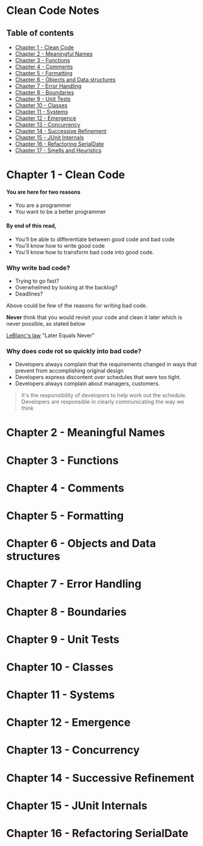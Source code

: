 # Clean Code Notes

## Table of contents

- [Chapter 1 - Clean Code](#chapter1)
- [Chapter 2 - Meaningful Names](#chapter2)
- [Chapter 3 - Functions](#chapter3)
- [Chapter 4 - Comments](#chapter4)
- [Chapter 5 - Formatting](#chapter5)
- [Chapter 6 - Objects and Data structures](#chapter6)
- [Chapter 7 - Error Handling](#chapter7)
- [Chapter 8 - Boundaries](#chapter8)
- [Chapter 9 - Unit Tests](#chapter9)
- [Chapter 10 - Classes](#chapter10)
- [Chapter 11 - Systems](#chapter11)
- [Chapter 12 - Emergence](#chapter12)
- [Chapter 13 - Concurrency](#chapter13)
- [Chapter 14 - Successive Refinement](#chapter14)
- [Chapter 15 - JUnit Internals](#chapter15)
- [Chapter 16 - Refactoring SerialDate](#chapter16)
- [Chapter 17 - Smells and Heuristics](#chapter17)

<a name = "chapter1">
<h1>Chapter 1 - Clean Code</h1>
</a>

#### You are here for two reasons

- You are a programmer
- You want to be a better programmer

#### By end of this read,

- You'll be able to differentiate between good code and bad code
- You'll know how to write good code
- You'll know how to transform bad code into good code.

### Why write bad code?

- Trying to go fast?
- Overwhelmed by looking at the backlog?
- Deadlines?

Above could be few of the reasons for writing bad code.

<b>Never</b> think that you would revisit  your code and clean it later which is never possible, as stated below

[LeBlanc's law](#http://on-agile.blogspot.com/2007/04/why-you-wont-fix-it-later.html) "Later Equals Never" 

### Why does code rot so quickly into bad code?

- Developers always complain that the requirements changed in ways that prevent from accomplishing original design
- Developers express discontent over schedules that were too tight.
- Developers always complain about managers, customers.

> It's the responsibility of developers to help work out the schedule. Developers are responsible in clearly communicating
> the way we think

<a name="chapter2">
<h1>Chapter 2 - Meaningful Names</h1>
</a>
<a name="chapter3">
<h1>Chapter 3 - Functions</h1>
</a>
<a name="chpater4">
<h1>Chapter 4 - Comments</h1>
</a>
<a name="chapter5">
<h1>Chapter 5 - Formatting</h1>
</a>
<a name="chapter6">
<h1>Chapter 6 - Objects and Data structures</h1>
</a>
<a name="chapter7">
<h1>Chapter 7 - Error Handling</h1>
</a>
<a name="chapter8">
<h1>Chapter 8 - Boundaries</h1>
</a>
<a name="chapter9">
<h1>Chapter 9 - Unit Tests</h1>
</a>
<a name="chapter10">
<h1>Chapter 10 - Classes</h1>
</a>
<a name="chapter11">
<h1>Chapter 11 - Systems</h1>
</a>
<a name="chapter12">
<h1>Chapter 12 - Emergence</h1>
</a>
<a name="chapter13">
<h1>Chapter 13 - Concurrency</h1>
</a>
<a name="chapter14">
<h1>Chapter 14 - Successive Refinement</h1>
</a>
<a name="chapter15">
<h1>Chapter 15 - JUnit Internals</h1>
</a>
<a name="chapter16">
<h1>Chapter 16 - Refactoring SerialDate</h1>
</a>


